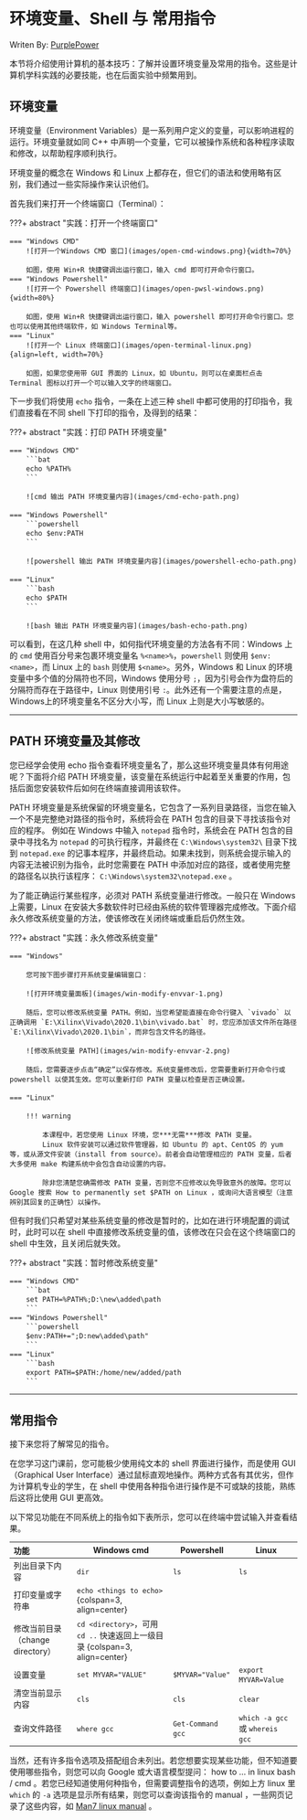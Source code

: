 

# 环境变量、Shell 与 常用指令

Writen By: [PurplePower](https://github.com/PurplePower)

本节将介绍使用计算机的基本技巧：了解并设置环境变量及常用的指令。这些是计算机学科实践的必要技能，也在后面实验中频繁用到。


## 环境变量

环境变量（Environment Variables）是一系列用户定义的变量，可以影响进程的运行。环境变量就如同 C++ 中声明一个变量，它可以被操作系统和各种程序读取和修改，以帮助程序顺利执行。

环境变量的概念在 Windows 和 Linux 上都存在，但它们的语法和使用略有区别，我们通过一些实际操作来认识他们。

首先我们来打开一个终端窗口（Terminal）：

???+ abstract "实践：打开一个终端窗口"

    === "Windows CMD"
        ![打开一个Windows CMD 窗口](images/open-cmd-windows.png){width=70%}

        如图，使用 Win+R 快捷键调出运行窗口，输入 cmd 即可打开命令行窗口。
    === "Windows Powershell"
        ![打开一个 Powershell 终端窗口](images/open-pwsl-windows.png){width=80%}

        如图，使用 Win+R 快捷键调出运行窗口，输入 powershell 即可打开命令行窗口。您也可以使用其他终端软件，如 Windows Terminal等。
    === "Linux"
        ![打开一个 Linux 终端窗口](images/open-terminal-linux.png){align=left, width=70%}
        
        如图，如果您使用带 GUI 界面的 Linux，如 Ubuntu，则可以在桌面栏点击 Terminal 图标以打开一个可以输入文字的终端窗口。

下一步我们将使用 `echo` 指令，一条在上述三种 shell 中都可使用的打印指令，我们直接看在不同 shell 下打印的指令，及得到的结果：

???+ abstract "实践：打印 PATH 环境变量"

    === "Windows CMD"
        ```bat
        echo %PATH%
        ```

        ![cmd 输出 PATH 环境变量内容](images/cmd-echo-path.png)

    === "Windows Powershell"
        ```powershell
        echo $env:PATH
        ```

        ![powershell 输出 PATH 环境变量内容](images/powershell-echo-path.png)

    === "Linux"
        ```bash
        echo $PATH
        ```

        ![bash 输出 PATH 环境变量内容](images/bash-echo-path.png)

可以看到，在这几种 shell 中，如何指代环境变量的方法各有不同：Windows 上的 `cmd` 使用百分号来包裹环境变量名 `%<name>%`，`powershell` 则使用 `$env:<name>`，而 Linux 上的 `bash` 则使用 `$<name>`。另外，Windows 和 Linux 的环境变量中多个值的分隔符也不同，Windows 使用分号 `;`，因为引号会作为盘符后的分隔符而存在于路径中，Linux 则使用引号 `:`。此外还有一个需要注意的点是，Windows上的环境变量名不区分大小写，而 Linux 上则是大小写敏感的。

---

## PATH 环境变量及其修改

您已经学会使用 echo 指令查看环境变量名了，那么这些环境变量具体有何用途呢？下面将介绍 PATH 环境变量，该变量在系统运行中起着至关重要的作用，包括后面您安装软件后如何在终端直接调用该软件。

PATH 环境变量是系统保留的环境变量名，它包含了一系列目录路径，当您在输入一个不是完整绝对路径的指令时，系统将会在 PATH 包含的目录下寻找该指令对应的程序。
例如在 Windows 中输入 `notepad` 指令时，系统会在 PATH 包含的目录中寻找名为 `notepad` 的可执行程序，并最终在 `C:\Windows\system32\` 目录下找到 `notepad.exe` 的记事本程序，并最终启动。如果未找到，则系统会提示输入的内容无法被识别为指令，此时您需要在 PATH 中添加对应的路径，或者使用完整的路径名以执行该程序： `C:\Windows\system32\notepad.exe` 。


为了能正确运行某些程序，必须对 PATH 系统变量进行修改。一般只在 Windows 上需要，Linux 在安装大多数软件时已经由系统的软件管理器完成修改。下面介绍永久修改系统变量的方法，使该修改在关闭终端或重启后仍然生效。


???+ abstract "实践：永久修改系统变量"

    === "Windows"

        您可按下图步骤打开系统变量编辑窗口：

        ![打开环境变量面板](images/win-modify-envvar-1.png)

        随后，您可以修改系统变量 PATH。例如，当您希望能直接在命令行键入 `vivado` 以正确调用 `E:\Xilinx\Vivado\2020.1\bin\vivado.bat` 时，您应添加该文件所在路径 `E:\Xilinx\Vivado\2020.1\bin`，而非包含文件名的路径。

        ![修改系统变量 PATH](images/win-modify-envvar-2.png)

        随后，您需要逐步点击“确定”以保存修改。系统变量修改后，您需要重新打开命令行或 powershell 以使其生效。您可以重新打印 PATH 变量以检查是否正确设置。

    === "Linux"

        !!! warning 

            本课程中，若您使用 Linux 环境，您***无需***修改 PATH 变量。
            Linux 软件安装可以通过软件管理器，如 Ubuntu 的 apt、CentOS 的 yum 等，或从源文件安装（install from source）。前者会自动管理相应的 PATH 变量，后者大多使用 make 构建系统中会包含自动设置的内容。

            除非您清楚您确需修改 PATH 变量，否则您不应修改以免导致意外的故障。您可以 Google 搜索 How to permanently set $PATH on Linux ，或询问大语言模型（注意辨别其回复的正确性）以操作。


但有时我们只希望对某些系统变量的修改是暂时的，比如在进行环境配置的调试时，此时可以在 shell 中直接修改系统变量的值，该修改在只会在这个终端窗口的 shell 中生效，且关闭后就失效。

???+ abstract "实践：暂时修改系统变量"

    === "Windows CMD"
        ```bat 
        set PATH=%PATH%;D:\new\added\path
        ```
    === "Windows Powershell"
        ```powershell
        $env:PATH+=";D:new\added\path"
        ```
    === "Linux"
        ```bash
        export PATH=$PATH:/home/new/added/path
        ```


---

## 常用指令

接下来您将了解常见的指令。

在您学习这门课前，您可能极少使用纯文本的 shell 界面进行操作，而是使用 GUI （Graphical User Interface）通过鼠标直观地操作。两种方式各有其优劣，但作为计算机专业的学生，在 shell 中使用各种指令进行操作是不可或缺的技能，熟练后这将比使用 GUI 更高效。

以下常见功能在不同系统上的指令如下表所示，您可以在终端中尝试输入并查看结果。


| 功能  |  Windows cmd  |  Powershell  |  Linux  |
| :---  | -----------  |  ---------  |  ---------- |
| 列出目录下内容    | `dir`    | `ls`      | `ls`    |  
| 打印变量或字符串  |  `echo <things to echo>`  {colspan=3, align=center} |
| 修改当前目录（change directory）| `cd <directory>`，可用 `cd ..` 快速返回上一级目录 {colspan=3, align=center} |
| 设置变量          | `set MYVAR="VALUE"` | `$MYVAR="Value"` | `export MYVAR=Value` | 
| 清空当前显示内容   | `cls` | `cls` | `clear` |
| 查询文件路径      | `where gcc` | `Get-Command gcc` | `which -a gcc` 或 `whereis gcc` |

当然，还有许多指令选项及搭配组合未列出。若您想要实现某些功能，但不知道要使用哪些指令，则您可以向 Google 或大语言模型提问： how to ... in linux bash / cmd 。若您已经知道使用何种指令，但需要调整指令的选项，例如上方 linux 里 `which` 的 `-a` 选项是显示所有结果，则您可以查询该指令的 manual ，一些网页记录了这些内容，如 [Man7 linux manual](https://man7.org/linux/man-pages/index.html) 。
